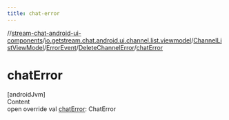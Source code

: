 ```yaml
---
title: chat-error
---
```

//[stream-chat-android-ui-components](../../../../../index.md)/[io.getstream.chat.android.ui.channel.list.viewmodel](../../../index.md)/[ChannelListViewModel](../../index.md)/[ErrorEvent](../index.md)/[DeleteChannelError](index.md)/[chatError](chatError.md)



# chatError  
[androidJvm]  
Content  
open override val [chatError](chatError.md): ChatError  



